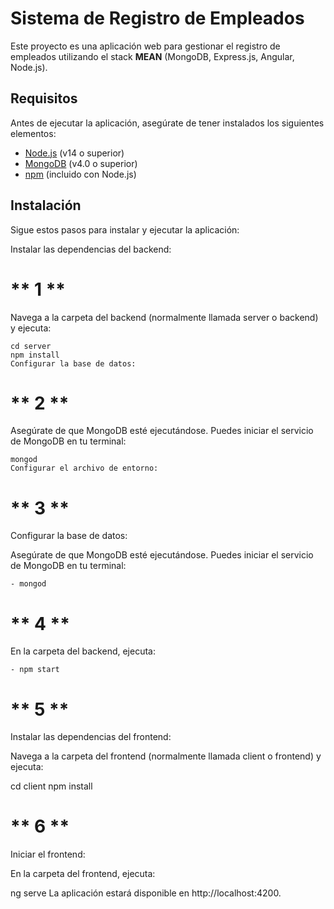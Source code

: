 # Sistema de Registro de Empleados

Este proyecto es una aplicación web para gestionar el registro de empleados utilizando el stack **MEAN** (MongoDB, Express.js, Angular, Node.js).

## Requisitos

Antes de ejecutar la aplicación, asegúrate de tener instalados los siguientes elementos:

- [Node.js](https://nodejs.org/) (v14 o superior)
- [MongoDB](https://www.mongodb.com/) (v4.0 o superior)
- [npm](https://www.npmjs.com/) (incluido con Node.js)

## Instalación

Sigue estos pasos para instalar y ejecutar la aplicación:

Instalar las dependencias del backend:

# ** 1 **

Navega a la carpeta del backend (normalmente llamada server o backend) y ejecuta:

    cd server
    npm install
    Configurar la base de datos:

# ** 2 **

Asegúrate de que MongoDB esté ejecutándose. Puedes iniciar el servicio de MongoDB en tu terminal:

    mongod
    Configurar el archivo de entorno:

# ** 3 **

Configurar la base de datos:

Asegúrate de que MongoDB esté ejecutándose. Puedes iniciar el servicio de MongoDB en tu terminal:

    - mongod

# ** 4 **

En la carpeta del backend, ejecuta:

    - npm start

# ** 5 **

Instalar las dependencias del frontend:

Navega a la carpeta del frontend (normalmente llamada client o frontend) y ejecuta:

cd client
npm install

# ** 6 **

Iniciar el frontend:

En la carpeta del frontend, ejecuta:

ng serve
La aplicación estará disponible en http://localhost:4200.